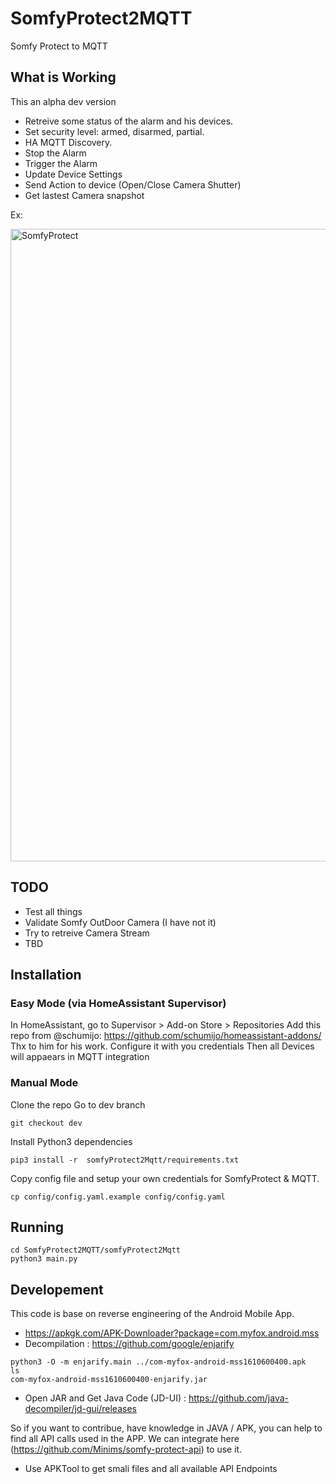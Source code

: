 # SomfyProtect2MQTT
Somfy Protect to MQTT

## What is Working
This an alpha dev version

 - Retreive some status of the alarm and his devices.
 - Set security level: armed, disarmed, partial.
 - HA MQTT Discovery.
 - Stop the Alarm
 - Trigger the Alarm
 - Update Device Settings
 - Send Action to device (Open/Close Camera Shutter)
 - Get lastest Camera snapshot

Ex:

<img width="1012" alt="SomfyProtect" src="https://user-images.githubusercontent.com/1724785/112769160-e37df200-901f-11eb-9000-e8c463a64dd9.png">

## TODO

 - Test all things
 - Validate Somfy OutDoor Camera (I have not it)
 - Try to retreive Camera Stream
 - TBD

## Installation

### Easy Mode (via HomeAssistant Supervisor)

In HomeAssistant, go to Supervisor > Add-on Store > Repositories
Add this repo from @schumijo: https://github.com/schumijo/homeassistant-addons/
Thx to him for his work.
Configure it with you credentials
Then all Devices will appaears in MQTT integration

### Manual Mode
Clone the repo
Go to dev branch

```
git checkout dev
```

Install Python3 dependencies

```
pip3 install -r  somfyProtect2Mqtt/requirements.txt
```

Copy config file and setup your own credentials for SomfyProtect & MQTT.

```
cp config/config.yaml.example config/config.yaml
```

## Running

```
cd SomfyProtect2MQTT/somfyProtect2Mqtt
python3 main.py
```

## Developement

This code is base on reverse engineering of the Android Mobile App.
 * https://apkgk.com/APK-Downloader?package=com.myfox.android.mss
 * Decompilation : https://github.com/google/enjarify

 ```
 python3 -O -m enjarify.main ../com-myfox-android-mss1610600400.apk
 ls
 com-myfox-android-mss1610600400-enjarify.jar
 ```

 * Open JAR and Get Java Code (JD-UI) : https://github.com/java-decompiler/jd-gui/releases

 So if you want to contribue, have knowledge in JAVA / APK, you can help to find all API calls used in the APP.
 We can integrate here (https://github.com/Minims/somfy-protect-api) to use it.

 * Use APKTool to get smali files and all available API Endpoints
